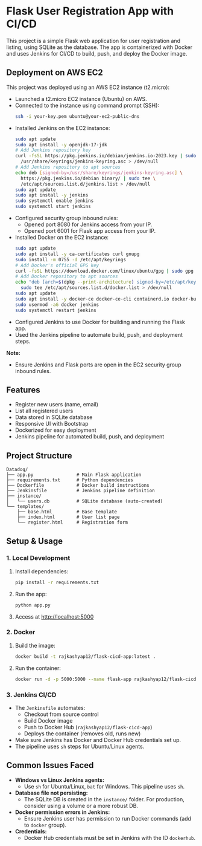 # Flask User Registration App with CI/CD



This project is a simple Flask web application for user registration and listing, using SQLite as the database. The app is containerized with Docker and uses Jenkins for CI/CD to build, push, and deploy the Docker image.

## Deployment on AWS EC2



This project was deployed using an AWS EC2 instance (t2.micro):

- Launched a t2.micro EC2 instance (Ubuntu) on AWS.
- Connected to the instance using command prompt (SSH):
  ```bash
  ssh -i your-key.pem ubuntu@your-ec2-public-dns
  ```
- Installed Jenkins on the EC2 instance:
  ```bash
  sudo apt update
  sudo apt install -y openjdk-17-jdk
  # Add Jenkins repository key
  curl -fsSL https://pkg.jenkins.io/debian/jenkins.io-2023.key | sudo tee \
    /usr/share/keyrings/jenkins-keyring.asc > /dev/null
  # Add Jenkins repository to apt sources
  echo deb [signed-by=/usr/share/keyrings/jenkins-keyring.asc] \
    https://pkg.jenkins.io/debian binary/ | sudo tee \
    /etc/apt/sources.list.d/jenkins.list > /dev/null
  sudo apt update
  sudo apt install -y jenkins
  sudo systemctl enable jenkins
  sudo systemctl start jenkins
  ```
- Configured security group inbound rules:
  - Opened port 8080 for Jenkins access from your IP.
  - Opened port 6001 for Flask app access from your IP.
- Installed Docker on the EC2 instance:
  ```bash
  sudo apt update
  sudo apt install -y ca-certificates curl gnupg
  sudo install -m 0755 -d /etc/apt/keyrings
  # Add Docker's official GPG key
  curl -fsSL https://download.docker.com/linux/ubuntu/gpg | sudo gpg --dearmor -o /etc/apt/keyrings/docker.gpg
  # Add Docker repository to apt sources
  echo "deb [arch=$(dpkg --print-architecture) signed-by=/etc/apt/keyrings/docker.gpg] https://download.docker.com/linux/ubuntu $(. /etc/os-release && echo $VERSION_CODENAME) stable" | \
    sudo tee /etc/apt/sources.list.d/docker.list > /dev/null
  sudo apt update
  sudo apt install -y docker-ce docker-ce-cli containerd.io docker-buildx-plugin docker-compose-plugin
  sudo usermod -aG docker jenkins
  sudo systemctl restart jenkins
  ```
- Configured Jenkins to use Docker for building and running the Flask app.
- Used the Jenkins pipeline to automate build, push, and deployment steps.

**Note:**
- Ensure Jenkins and Flask ports are open in the EC2 security group inbound rules.


## Features
- Register new users (name, email)
- List all registered users
- Data stored in SQLite database
- Responsive UI with Bootstrap
- Dockerized for easy deployment
- Jenkins pipeline for automated build, push, and deployment

## Project Structure
```
Datadog/
├── app.py                # Main Flask application
├── requirements.txt      # Python dependencies
├── Dockerfile            # Docker build instructions
├── Jenkinsfile           # Jenkins pipeline definition
├── instance/
│   └── users.db          # SQLite database (auto-created)
└── templates/
    ├── base.html         # Base template
    ├── index.html        # User list page
    └── register.html     # Registration form
```

## Setup & Usage

### 1. Local Development
1. Install dependencies:
   ```bash
   pip install -r requirements.txt
   ```
2. Run the app:
   ```bash
   python app.py
   ```
3. Access at [http://localhost:5000](http://localhost:5000)

### 2. Docker
1. Build the image:
   ```bash
   docker build -t rajkashyap12/flask-cicd-app:latest .
   ```
2. Run the container:
   ```bash
   docker run -d -p 5000:5000 --name flask-app rajkashyap12/flask-cicd-app:latest
   ```

### 3. Jenkins CI/CD
- The `Jenkinsfile` automates:
  - Checkout from source control
  - Build Docker image
  - Push to Docker Hub (`rajkashyap12/flask-cicd-app`)
  - Deploys the container (removes old, runs new)
- Make sure Jenkins has Docker and Docker Hub credentials set up.
- The pipeline uses `sh` steps for Ubuntu/Linux agents.

## Common Issues Faced
- **Windows vs Linux Jenkins agents:**
  - Use `sh` for Ubuntu/Linux, `bat` for Windows. This pipeline uses `sh`.
- **Database file not persisting:**
  - The SQLite DB is created in the `instance/` folder. For production, consider using a volume or a more robust DB.
- **Docker permission errors in Jenkins:**
  - Ensure Jenkins user has permission to run Docker commands (add to `docker` group).
- **Credentials:**
  - Docker Hub credentials must be set in Jenkins with the ID `dockerhub`.
